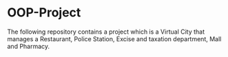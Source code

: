 # OOP-Project
The following repository contains a project which is a Virtual City that manages a Restaurant, Police Station, Excise and taxation department, Mall and Pharmacy.
